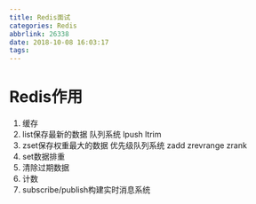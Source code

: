 ```yaml
---
title: Redis面试
categories: Redis
abbrlink: 26338
date: 2018-10-08 16:03:17
tags:
---
```

# Redis作用
1. 缓存
2. list保存最新的数据 队列系统 lpush ltrim
3. zset保存权重最大的数据 优先级队列系统 zadd zrevrange zrank
4. set数据排重
5. 清除过期数据
6. 计数
7. subscribe/publish构建实时消息系统

